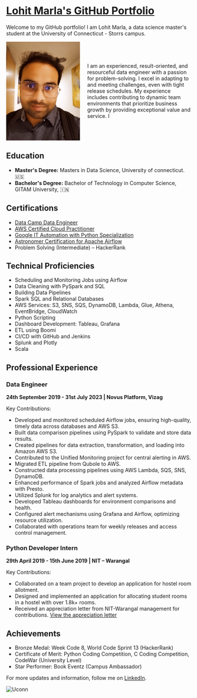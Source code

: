 # [Lohit Marla's GitHub Portfolio](https://github.com/lohitmarla-uconn/lohitmarla-uconn.github.io)

Welcome to my GitHub portfolio! I am Lohit Marla, a data science master's student at the University of Connecticut - Storrs campus.

<div style="display: flex; align-items: center;">
  <img src="IMG_20230712_120951.jpg" alt="Image 1" width="200" height=auto style="margin-right: 20px;">
  <p>I am an experienced, result-oriented, and resourceful data engineer with a passion for problem-solving. I excel in adapting to and meeting challenges, even with tight release schedules. My experience includes contributing to dynamic team environments that prioritize business growth by providing exceptional value and service. I
</p>
</div>

## Education
- **Master's Degree:** Masters in Data Science, University of connecticut. :us:
- **Bachelor's Degree:** Bachelor of Technology in Computer Science, GITAM University, 🇮🇳

## Certifications
- [Data Camp Data Engineer](https://www.datacamp.com/statement-of-accomplishment/track/bb3172962b5cb453ea28c858c382362c42ba2fae)
- [AWS Certified Cloud Practitioner](https://www.credly.com/badges/bab9ff88-1a94-4036-9790-c359da957c98?source=linked_in_profile)
- [Google IT Automation with Python Specialization](https://www.credly.com/org/coursera/badge/google-it-support-certificate-2023)
- [Astronomer Certification for Apache Airflow](https://www.credly.com/badges/7dd223dd-ac40-48ef-979e-2b8f941719d7?source=linked_in_profile)
- Problem Solving (Intermediate) – HackerRank

## Technical Proficiencies
- Scheduling and Monitoring Jobs using Airflow
- Data Cleaning with PySpark and SQL
- Building Data Pipelines
- Spark SQL and Relational Databases
- AWS Services: S3, SNS, SQS, DynamoDB, Lambda, Glue, Athena, EventBridge, CloudWatch
- Python Scripting
- Dashboard Development: Tableau, Grafana
- ETL using Boomi
- CI/CD with GitHub and Jenkins
- Splunk and Plotly
- Scala

## Professional Experience

### Data Engineer
**24th September 2019 - 31st July 2023 | Novus Platform, Vizag**

Key Contributions:
- Developed and monitored scheduled Airflow jobs, ensuring high-quality, timely data across databases and AWS S3.
- Built data comparison pipelines using PySpark to validate and store data results.
- Created pipelines for data extraction, transformation, and loading into Amazon AWS S3.
- Contributed to the Unified Monitoring project for central alerting in AWS.
- Migrated ETL pipeline from Qubole to AWS.
- Constructed data processing pipelines using AWS Lambda, SQS, SNS, DynamoDB.
- Enhanced performance of Spark jobs and analyzed Airflow metadata with Presto.
- Utilized Splunk for log analytics and alert systems.
- Developed Tableau dashboards for environment comparisons and health.
- Configured alert mechanisms using Grafana and Airflow, optimizing resource utilization.
- Collaborated with operations team for weekly releases and access control management.

### Python Developer Intern
**29th April 2019 - 15th June 2019 | NIT – Warangal**

Key Contributions:
- Collaborated on a team project to develop an application for hostel room allotment.
- Designed and implemented an application for allocating student rooms in a hostel with over 1.8k+ rooms.
- Received an appreciation letter from NIT-Warangal management for contributions.
  [View the appreciation letter](https://drive.google.com/file/d/1j_vKxuxp-iJYlkDnsdLnVcl52eJjKNLv/view?usp=sharing)

## Achievements
- Bronze Medal: Week Code 8, World Code Sprint 13 (HackerRank)
- Certificate of Merit: Python Coding Competition, C Coding Competition, CodeWar (University Level)
- Star Performer: Book Eventz (Campus Ambassador)

For more updates and information, follow me on [LinkedIn](https://www.linkedin.com/in/lohit-marla-85a305150/).

![Uconn](https://i0.wp.com/ctmirror-images.s3.amazonaws.com/wp-content/uploads/2020/06/Uconn-sign-1-e1593099230687.jpg?resize=1999%2C1338&ssl=1)

